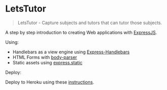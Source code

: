 # LetsTutor

> LetsTutor - Capture subjects and tutors that can tutor those subjects.

A step by step introduction to creating Web applications with [ExpressJS](expressjs.com).

Using:

* Handlebars as a view engine using [Express-Handlebars](https://github.com/ericf/express-handlebars)
* HTML Forms with [body-parser](https://github.com/expressjs/body-parser)
* Static assets using [express.static](https://expressjs.com/en/starter/static-files.html)

Deploy:

Deploy to Heroku using these [instructions](https://devcenter.heroku.com/articles/getting-started-with-nodejs#set-up).
